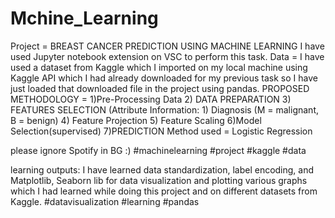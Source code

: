 # Mchine_Learning
Project = BREAST CANCER PREDICTION USING MACHINE LEARNING
I have used Jupyter notebook extension on VSC to perform this task.
Data = I have used a dataset from Kaggle which I imported on my local machine using Kaggle API which I had already downloaded for my previous task so I have just loaded that downloaded file in the project using pandas.
PROPOSED METHODOLOGY = 1)Pre-Processing Data
2) DATA PREPARATION
3) FEATURES SELECTION
(Attribute Information: 1) Diagnosis (M = malignant, B = benign)
4) Feature Projection
5) Feature Scaling
6)Model Selection(supervised)
7)PREDICTION
Method used = Logistic Regression

please ignore Spotify in BG :)
#machinelearning #project #kaggle #data

learning outputs: I have learned data standardization, label encoding, and Matplotlib, Seaborn lib for data visualization and plotting various graphs which I had learned while doing this project and on different datasets from Kaggle.
#datavisualization #learning #pandas
